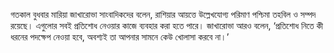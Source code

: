 গতকাল বুধবার মারিয়া জাখারোভা সাংবাদিকদের বলেন, রাশিয়ার আয়ত্তে উল্লেখযোগ্য পরিমাণ পশ্চিমা তহবিল ও সম্পদ রয়েছে। এগুলোর সবই প্রতিশোধ নেওয়ার কাজে ব্যবহার করা হতে পারে। জাখারোভা আরও বলেন, ‘প্রতিশোধ নিতে কী ধরনের পদক্ষেপ নেওয়া হবে, অবশ্যই তা আপনার সামনে কেউ খোলাসা করবে না।’
